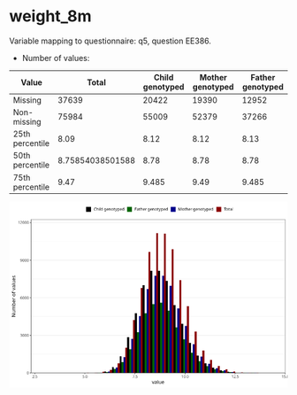 # weight_8m
Variable mapping to questionnaire: q5, question EE386.
- Number of values:

| Value | Total | Child genotyped | Mother genotyped | Father genotyped |
| ----- | ----- | --------------- | ---------------- | ---------------- |
| Missing | 37639 | 20422 | 19390 | 12952 |
| Non-missing | 75984 | 55009 | 52379 | 37266 |
| 25th percentile | 8.09 | 8.12 | 8.12 | 8.13 |
| 50th percentile | 8.75854038501588 | 8.78 | 8.78 | 8.78 |
| 75th percentile | 9.47 | 9.485 | 9.49 | 9.485 |



![](weight_8m_n.png)



